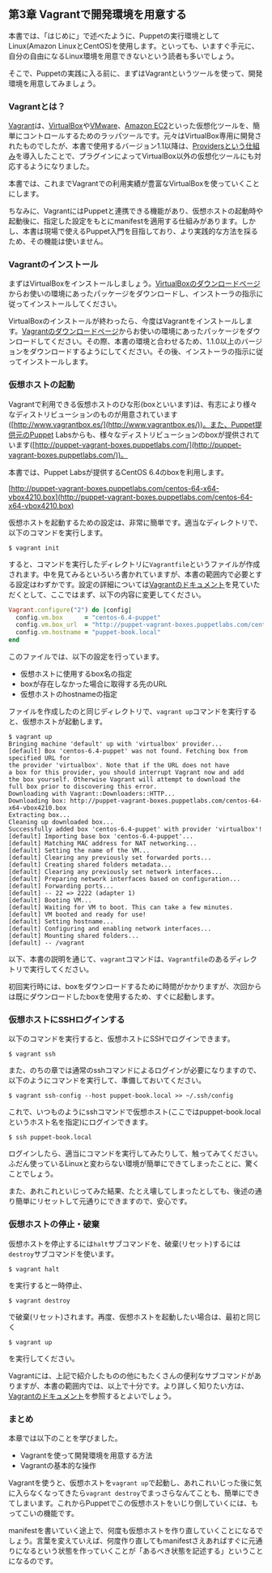 ## 第3章 Vagrantで開発環境を用意する

本書では、「はじめに」で述べたように、Puppetの実行環境としてLinux(Amazon LinuxとCentOS)を使用します。といっても、いますぐ手元に、自分の自由になるLinux環境を用意できないという読者も多いでしょう。

そこで、Puppetの実践に入る前に、まずはVagrantというツールを使って、開発環境を用意してみましょう。

### Vagrantとは？

[Vagrant](http://www.vagrantup.com/)は、[VirtualBox](https://www.virtualbox.org/)や[VMware](http://www.vmware.com/)、[Amazon EC2](http://aws.amazon.com/ec2/)といった仮想化ツールを、簡単にコントロールするためのラッパツールです。元々はVirtualBox専用に開発されたものでしたが、本書で使用するバージョン1.1以降は、[Providersという仕組み](http://docs.vagrantup.com/v2/providers/)を導入したことで、プラグインによってVirtualBox以外の仮想化ツールにも対応するようになりました。

本書では、これまでVagrantでの利用実績が豊富なVirtualBoxを使っていくことにします。

ちなみに、VagrantにはPuppetと連携できる機能があり、仮想ホストの起動時や起動後に、指定した設定をもとにmanifestを適用する仕組みがあります。しかし、本書は現場で使えるPuppet入門を目指しており、より実践的な方法を採るため、その機能は使いません。

### Vagrantのインストール

まずはVirtualBoxをインストールしましょう。[VirtualBoxのダウンロードページ](https://www.virtualbox.org/wiki/Downloads)からお使いの環境にあったパッケージをダウンロードし、インストーラの指示に従ってインストールしてください。

VirtualBoxのインストールが終わったら、今度はVagrantをインストールします。[Vagrantのダウンロードページ](http://downloads.vagrantup.com/)からお使いの環境にあったパッケージをダウンロードしてください。その際、本書の環境と合わせるため、1.1.0以上のバージョンをダウンロードするようにしてください。その後、インストーラの指示に従ってインストールします。

### 仮想ホストの起動

Vagrantで利用できる仮想ホストのひな形(boxといいます)は、有志により様々なディストリビューションのものが用意されています([http://www.vagrantbox.es/](http://www.vagrantbox.es/))。また、Puppet提供元のPuppet Labsからも、様々なディストリビューションのboxが提供されています([http://puppet-vagrant-boxes.puppetlabs.com/](http://puppet-vagrant-boxes.puppetlabs.com/))。

本書では、Puppet Labsが提供するCentOS 6.4のboxを利用します。

[http://puppet-vagrant-boxes.puppetlabs.com/centos-64-x64-vbox4210.box](http://puppet-vagrant-boxes.puppetlabs.com/centos-64-x64-vbox4210.box)

仮想ホストを起動するための設定は、非常に簡単です。適当なディレクトリで、以下のコマンドを実行します。

```
$ vagrant init
```

すると、コマンドを実行したディレクトリに`Vagrantfile`というファイルが作成されます。中を見てみるといろいろ書かれていますが、本書の範囲内で必要とする設定はわずかです。設定の詳細については[Vagrantのドキュメント](http://docs.vagrantup.com/v2/)を見ていただくとして、ここではまず、以下の内容に変更してください。

```ruby
Vagrant.configure("2") do |config|
  config.vm.box      = "centos-6.4-puppet"
  config.vm.box_url  = "http://puppet-vagrant-boxes.puppetlabs.com/centos-64-x64-vbox4210.box"
  config.vm.hostname = "puppet-book.local"
end
```

このファイルでは、以下の設定を行っています。

  * 仮想ホストに使用するbox名の指定
  * boxが存在しなかった場合に取得する先のURL
  * 仮想ホストのhostnameの指定

ファイルを作成したのと同じディレクトリで、`vagrant up`コマンドを実行すると、仮想ホストが起動します。

```
$ vagrant up
Bringing machine 'default' up with 'virtualbox' provider...
[default] Box 'centos-6.4-puppet' was not found. Fetching box from specified URL for
the provider 'virtualbox'. Note that if the URL does not have
a box for this provider, you should interrupt Vagrant now and add
the box yourself. Otherwise Vagrant will attempt to download the
full box prior to discovering this error.
Downloading with Vagrant::Downloaders::HTTP...
Downloading box: http://puppet-vagrant-boxes.puppetlabs.com/centos-64-x64-vbox4210.box
Extracting box...
Cleaning up downloaded box...
Successfully added box 'centos-6.4-puppet' with provider 'virtualbox'!
[default] Importing base box 'centos-6.4-puppet'...
[default] Matching MAC address for NAT networking...
[default] Setting the name of the VM...
[default] Clearing any previously set forwarded ports...
[default] Creating shared folders metadata...
[default] Clearing any previously set network interfaces...
[default] Preparing network interfaces based on configuration...
[default] Forwarding ports...
[default] -- 22 => 2222 (adapter 1)
[default] Booting VM...
[default] Waiting for VM to boot. This can take a few minutes.
[default] VM booted and ready for use!
[default] Setting hostname...
[default] Configuring and enabling network interfaces...
[default] Mounting shared folders...
[default] -- /vagrant
```

以下、本書の説明を通じて、`vagrant`コマンドは、`Vagrantfile`のあるディレクトリで実行してください。

初回実行時には、boxをダウンロードするために時間がかかりますが、次回からは既にダウンロードしたboxを使用するため、すぐに起動します。

### 仮想ホストにSSHログインする

以下のコマンドを実行すると、仮想ホストにSSHでログインできます。

```
$ vagrant ssh
```

また、のちの章では通常のsshコマンドによるログインが必要になりますので、以下のようにコマンドを実行して、準備しておいてください。

```
$ vagrant ssh-config --host puppet-book.local >> ~/.ssh/config
```

これで、いつものようにsshコマンドで仮想ホスト(ここではpuppet-book.localというホスト名を指定)にログインできます。

```
$ ssh puppet-book.local
```

ログインしたら、適当にコマンドを実行してみたりして、触ってみてください。ふだん使っているLinuxと変わらない環境が簡単にできてしまったことに、驚くことでしょう。

また、あれこれといじってみた結果、たとえ壊してしまったとしても、後述の通り簡単にリセットして元通りにできますので、安心です。

### 仮想ホストの停止・破棄

仮想ホストを停止するには`halt`サブコマンドを、破棄(リセット)するには`destroy`サブコマンドを使います。

```
$ vagrant halt
```

を実行すると一時停止、

```
$ vagrant destroy
```

で破棄(リセット)されます。再度、仮想ホストを起動したい場合は、最初と同じく

```
$ vagrant up
```

を実行してください。

Vagrantには、上記で紹介したものの他にもたくさんの便利なサブコマンドがありますが、本書の範囲内では、以上で十分です。より詳しく知りたい方は、[Vagrantのドキュメント](http://docs.vagrantup.com/v2/cli/)を参照するとよいでしょう。

### まとめ

本章では以下のことを学びました。

  * Vagrantを使って開発環境を用意する方法
  * Vagrantの基本的な操作

Vagrantを使うと、仮想ホストを`vagrant up`で起動し、あれこれいじった後に気に入らなくなってきたら`vagrant destroy`でまっさらなんてことも、簡単にできてしまいます。これからPuppetでこの仮想ホストをいじり倒していくには、もってこいの機能です。

manifestを書いていく途上で、何度も仮想ホストを作り直していくことになるでしょう。言葉を変えていえば、何度作り直してもmanifestさえあればすぐに元通りになるという状態を作っていくことが「あるべき状態を記述する」ということになるのです。
